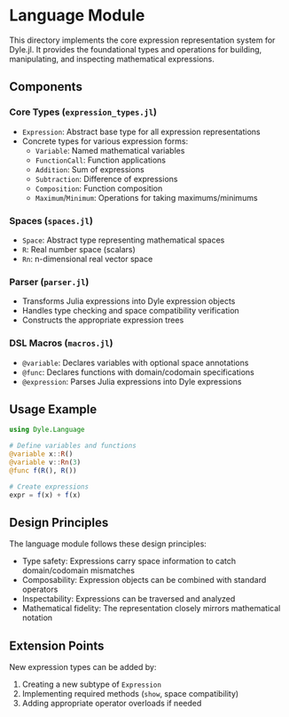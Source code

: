 # Language Module

This directory implements the core expression representation system for Dyle.jl. It provides the foundational types and operations for building, manipulating, and inspecting mathematical expressions.

## Components

### Core Types (`expression_types.jl`)

- `Expression`: Abstract base type for all expression representations
- Concrete types for various expression forms:
  - `Variable`: Named mathematical variables
  - `FunctionCall`: Function applications
  - `Addition`: Sum of expressions
  - `Subtraction`: Difference of expressions
  - `Composition`: Function composition
  - `Maximum`/`Minimum`: Operations for taking maximums/minimums

### Spaces (`spaces.jl`)

- `Space`: Abstract type representing mathematical spaces
- `R`: Real number space (scalars)
- `Rn`: n-dimensional real vector space

### Parser (`parser.jl`)

- Transforms Julia expressions into Dyle expression objects
- Handles type checking and space compatibility verification
- Constructs the appropriate expression trees

### DSL Macros (`macros.jl`)

- `@variable`: Declares variables with optional space annotations
- `@func`: Declares functions with domain/codomain specifications
- `@expression`: Parses Julia expressions into Dyle expressions

## Usage Example

```julia
using Dyle.Language

# Define variables and functions
@variable x::R()
@variable v::Rn(3)
@func f(R(), R())

# Create expressions
expr = f(x) + f(x)
```

## Design Principles

The language module follows these design principles:

- Type safety: Expressions carry space information to catch domain/codomain mismatches
- Composability: Expression objects can be combined with standard operators
- Inspectability: Expressions can be traversed and analyzed
- Mathematical fidelity: The representation closely mirrors mathematical notation

## Extension Points

New expression types can be added by:

1. Creating a new subtype of `Expression`
2. Implementing required methods (`show`, space compatibility)
3. Adding appropriate operator overloads if needed

